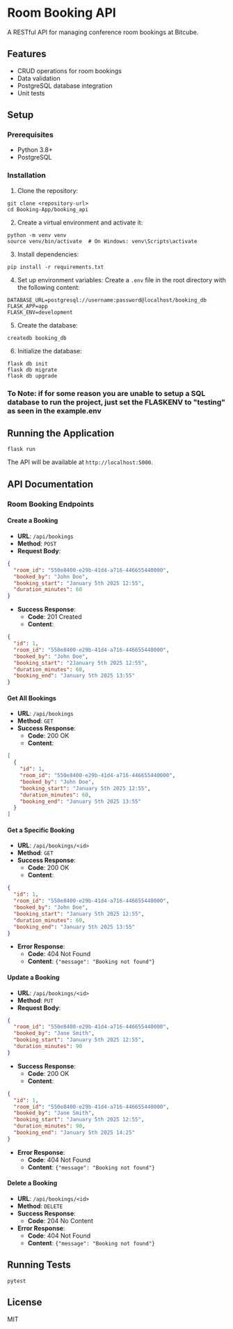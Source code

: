 # Room Booking API

A RESTful API for managing conference room bookings at Bitcube.

## Features

- CRUD operations for room bookings
- Data validation
- PostgreSQL database integration
- Unit tests

## Setup

### Prerequisites

- Python 3.8+
- PostgreSQL

### Installation

1. Clone the repository:
```
git clone <repository-url>
cd Booking-App/booking_api
```

2. Create a virtual environment and activate it:
```
python -m venv venv
source venv/bin/activate  # On Windows: venv\Scripts\activate
```

3. Install dependencies:
```
pip install -r requirements.txt
```

4. Set up environment variables:
Create a `.env` file in the root directory with the following content:
```
DATABASE_URL=postgresql://username:password@localhost/booking_db
FLASK_APP=app
FLASK_ENV=development
```

5. Create the database:
```
createdb booking_db
```

6. Initialize the database:
```
flask db init
flask db migrate
flask db upgrade
```

### To Note: if for some reason you are unable to setup a SQL database to run the project, just set the FLASKENV to "testing" as seen in the example.env

## Running the Application

```
flask run
```

The API will be available at `http://localhost:5000`.

## API Documentation

### Room Booking Endpoints

#### Create a Booking

- **URL**: `/api/bookings`
- **Method**: `POST`
- **Request Body**:
```json
{
  "room_id": "550e8400-e29b-41d4-a716-446655440000",
  "booked_by": "John Doe",
  "booking_start": "January 5th 2025 12:55",
  "duration_minutes": 60
}
```
- **Success Response**:
  - **Code**: 201 Created
  - **Content**:
```json
{
  "id": 1,
  "room_id": "550e8400-e29b-41d4-a716-446655440000",
  "booked_by": "John Doe",
  "booking_start": "2January 5th 2025 12:55",
  "duration_minutes": 60,
  "booking_end": "January 5th 2025 13:55"
}
```

#### Get All Bookings

- **URL**: `/api/bookings`
- **Method**: `GET`
- **Success Response**:
  - **Code**: 200 OK
  - **Content**:
```json
[
  {
    "id": 1,
    "room_id": "550e8400-e29b-41d4-a716-446655440000",
    "booked_by": "John Doe",
    "booking_start": "January 5th 2025 12:55",
    "duration_minutes": 60,
    "booking_end": "January 5th 2025 13:55"
  }
]
```

#### Get a Specific Booking

- **URL**: `/api/bookings/<id>`
- **Method**: `GET`
- **Success Response**:
  - **Code**: 200 OK
  - **Content**:
```json
{
  "id": 1,
  "room_id": "550e8400-e29b-41d4-a716-446655440000",
  "booked_by": "John Doe",
  "booking_start": "January 5th 2025 12:55",
  "duration_minutes": 60,
  "booking_end": "January 5th 2025 13:55"
}
```
- **Error Response**:
  - **Code**: 404 Not Found
  - **Content**: `{"message": "Booking not found"}`

#### Update a Booking

- **URL**: `/api/bookings/<id>`
- **Method**: `PUT`
- **Request Body**:
```json
{
  "room_id": "550e8400-e29b-41d4-a716-446655440000",
  "booked_by": "Jane Smith",
  "booking_start": "January 5th 2025 12:55",
  "duration_minutes": 90
}
```
- **Success Response**:
  - **Code**: 200 OK
  - **Content**:
```json
{
  "id": 1,
  "room_id": "550e8400-e29b-41d4-a716-446655440000",
  "booked_by": "Jane Smith",
  "booking_start": "January 5th 2025 12:55",
  "duration_minutes": 90,
  "booking_end": "January 5th 2025 14:25"
}
```
- **Error Response**:
  - **Code**: 404 Not Found
  - **Content**: `{"message": "Booking not found"}`

#### Delete a Booking

- **URL**: `/api/bookings/<id>`
- **Method**: `DELETE`
- **Success Response**:
  - **Code**: 204 No Content
- **Error Response**:
  - **Code**: 404 Not Found
  - **Content**: `{"message": "Booking not found"}`

## Running Tests

```
pytest
```

## License

MIT
